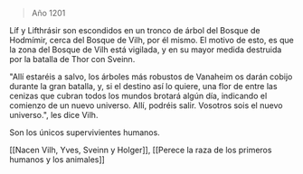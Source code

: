 > Año 1201

Líf y Lifthrásir son escondidos en un tronco de árbol del Bosque de Hodmímir, cerca del Bosque de Vilh, por él mismo. El motivo de esto, es que la zona del Bosque de Vilh está vigilada, y en su mayor medida destruida por la batalla de Thor con Sveinn.

"Allí estaréis a salvo, los árboles más robustos de Vanaheim os darán cobijo durante la gran batalla, y, si el destino así lo quiere, una flor de entre las cenizas que cubran todos los mundos brotará algún día, indicando el comienzo de un nuevo universo. Allí, podréis salir. Vosotros sois el nuevo universo.", les dice Vilh.

Son los únicos supervivientes humanos.

[[Nacen Vilh, Yves, Sveinn y Holger]], [[Perece la raza de los primeros humanos y los animales]]